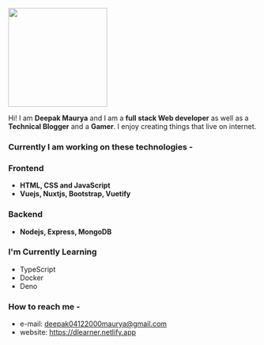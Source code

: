 <!-- ![](https://avatars.githubusercontent.com/u/71115138?v=4) -->
<img src="https://avatars.githubusercontent.com/u/71115138?v=4" height=200 width = 200></img>

Hi! I am **Deepak Maurya** and I am a **full stack Web developer** as well as a **Technical Blogger** and a **Gamer**. I enjoy creating things that live on internet.

### Currently I am working on these technologies -
### Frontend
- **HTML, CSS and JavaScript**
- **Vuejs, Nuxtjs, Bootstrap, Vuetify**

### Backend
- **Nodejs, Express, MongoDB**

### I'm Currently Learning

- TypeScript
- Docker
- Deno


### How to reach me -

- e-mail: deepak04122000maurya@gmail.com 
- website: https://dlearner.netlify.app
